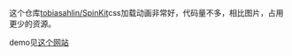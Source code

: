 这个仓库[tobiasahlin/SpinKit](https://github.com/tobiasahlin/SpinKit)css加载动画非常好，代码量不多，相比图片，占用更少的资源。    

demo见[这个网站](http://tobiasahlin.com/spinkit/)
